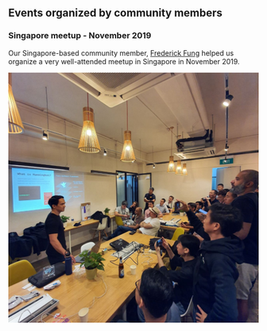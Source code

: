 
## Events organized by community members

### Singapore meetup - November 2019

Our Singapore-based community member, [Frederick Fung](https://twitter.com/tokenomist_sg) helped us organize a very well-attended meetup in Singapore in November 2019. 

![](event1.jpeg)